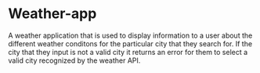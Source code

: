 # Weather-app

 A weather application that is used to display information to a user about the different weather conditons for the particular city that they search for. If the city that they input is not a valid city it returns an error for them to select a valid city recognized by the weather API.
